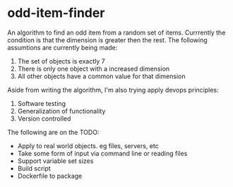 odd-item-finder
====
An algorithm to find an odd item from a random set of items.
Currrently the condition is that the dimension is greater then the rest.
The following assumtions are currently being made:
1) The set of objects is exactly 7
2) There is only one object with a increased dimension
3) All other objects have a common value for that dimension

Aside from writing the algorithm, I'm also trying apply devops principles:
1) Software testing
2) Generalization of functionality
3) Version controlled

The following are on the TODO:
- Apply to real world objects. eg files, servers, etc
- Take some form of input via command line or reading files
- Support variable set sizes
- Build script
- Dockerfile to package
